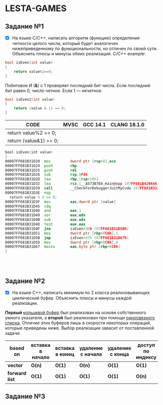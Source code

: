 # LESTA-GAMES

## Задание №1

- [x] На языке С/С++, написать алгоритм (функцию) определения четности целого числа, который будет аналогичен нижеприведенному по функциональности, но отличен по своей сути. Объяснить плюсы и минусы обеих реализаций.
C/C++ example:
```cpp
bool isEven(int value)
{
	return value%2==0;
}
```

Побитовое И (**&**) с 1 проверяет последний бит числа. Если последний бит равен 0, число четное. Если 1 — нечетное.

```cpp
bool isEven2(int value)
{
	return (value & 1) == 0;
}
```

| CODE | MVSC | **GCC 14.1** | **CLANG 18.1.0** |
|------|------|--------------|------------------|
| return value%2 == 0; |
| return (value&1) == 0; |


```asm
bool isEven(int value)
{
00007FF681B31D20  mov         dword ptr [rsp+8],ecx  
00007FF681B31D24  push        rbp  
00007FF681B31D25  push        rdi  
00007FF681B31D26  sub         rsp,0F8h  
00007FF681B31D2D  lea         rbp,[rsp+20h]  
00007FF681B31D32  lea         rcx,[__A573B7E6_main@cpp (07FF681B4206Ah)]  
00007FF681B31D39  call        __CheckForDebuggerJustMyCode (07FF681B31366h)  
00007FF681B31D3E  nop  
  return value % 2 == 0;
00007FF681B31D3F  mov         eax,dword ptr [value]  
00007FF681B31D45  cdq  
00007FF681B31D46  and         eax,1  
00007FF681B31D49  xor         eax,edx  
00007FF681B31D4B  sub         eax,edx  
00007FF681B31D4D  test        eax,eax  
00007FF681B31D4F  jne         isEven+3Dh (07FF681B31D5Dh)  
00007FF681B31D51  mov         dword ptr [rbp+0C0h],1  
00007FF681B31D5B  jmp         isEven+47h (07FF681B31D67h)  
00007FF681B31D5D  mov         dword ptr [rbp+0C0h],0  
00007FF681B31D67  movzx       eax,byte ptr [rbp+0C0h]  
}
```


<br></br>
## Задание №2


- [x] На языке С++, написать минимум по 2 класса реализовывающих циклический буфер. Объяснить плюсы и минусы каждой реализации.

**Первый** [кольцевой буфер](https://github.com/lookatme777/lesta-games/tree/main/ringbuffer/ringbuffer) был реализован на основе собственного умного указателя, а **второй** был реализован при помощи [односвязного списка](https://github.com/lookatme777/lesta-games/tree/main/ringbufferv2/ringbufferV2/ringbufferV2). Отличие этих буферов лишь в скорости некоторых операций, которые приведены ниже. Выбор реализации завасит от поставленной задачи.

| based on | вставка в начало | вставка в конец | удаление с начала | удаление с конца | доступ по индексу | 
|----------|------------------|-----------------|-------------------|------------------|-------------------|
| **vector** | **O(n)** | **O(1)** | **O(n)** | **O(1)** | **O(1)** |
| **forward list** | **O(1)** | **O(1)** | **O(1)** | **O(1)** | **O(n)** |

## Задание №3

